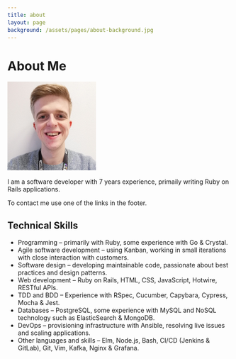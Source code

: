 ```yaml
---
title: about
layout: page
background: /assets/pages/about-background.jpg
---
```


# About Me

<div class="d-flex justify-content-center">
  <img src="assets/pages/avatar.jpeg" width="200" alt="Profile Picture">
</div>

I am a software developer with 7 years experience, primaily writing Ruby on Rails applications.

To contact me use one of the links in the footer.

## Technical Skills
- Programming – primarily with Ruby, some experience with Go & Crystal.
- Agile software development – using Kanban, working in small iterations with close interaction with customers.
- Software design – developing maintainable code, passionate about best practices and design patterns.
- Web development – Ruby on Rails, HTML, CSS, JavaScript, Hotwire, RESTful APIs.
- TDD and BDD – Experience with RSpec, Cucumber, Capybara, Cypress, Mocha & Jest.
- Databases – PostgreSQL, some experience with MySQL and NoSQL technology such as ElasticSearch & MongoDB.
- DevOps – provisioning infrastructure with Ansible, resolving live issues and scaling applications.
- Other languages and skills – Elm, Node.js, Bash, CI/CD (Jenkins & GitLab), Git, Vim, Kafka, Nginx & Grafana.